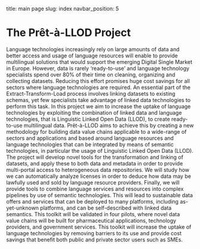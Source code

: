 title: main page
slug: index
navbar_position: 5

# The Prêt-à-LLOD Project

 Language technologies increasingly rely on large amounts of data and better access and usage of language resources will enable to provide multilingual solutions that would support the emerging Digital Single Market in Europe. However, data is rarely ‘ready-to-use’ and language technology specialists spend over 80% of their time on cleaning, organizing and collecting datasets. Reducing this effort promises huge cost savings for all sectors where language technologies are required. An essential part of the Extract-Transform-Load process involves linking datasets to existing schemas, yet few specialists take advantage of linked data technologies to perform this task. In this project we aim to increase the uptake of language technologies by exploiting the combination of linked data and language technologies, that is Linguistic Linked Open Data (LLOD), to create ready-to-use multilingual data.  Prêt-à-LLOD aims to achieve this by creating a new methodology for building data value chains applicable to a wide-range of sectors and applications and based around language resources and language technologies that can be integrated by means of semantic technologies, in particular the usage of Linguistic Linked Open Data (LLOD). The project will develop novel tools for the transformation and linking of datasets, and apply these to both data and metadata in order to provide multi-portal access to heterogeneous data repositories. We will study how we can automatically analyze licenses in order to deduce how data may be lawfully used and sold by language resource providers. Finally, we will provide tools to combine language services and resources into complex pipelines by use of semantic technologies. This will lead to sustainable data offers and services that can be deployed to many platforms, including as-yet-unknown platforms, and can be self-described with linked data semantics. This toolkit will be validated in four pilots, where novel data value chains will be built for pharmaceutical applications, technology providers, and government services. This toolkit will increase the uptake of language technologies by removing barriers to its use and provide cost savings that benefit both public and private sector users such as SMEs. 

